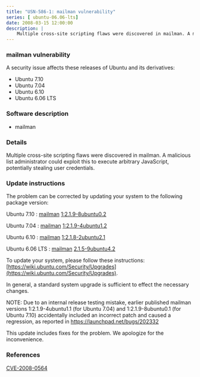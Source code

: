 ```yaml
---
title: "USN-586-1: mailman vulnerability"
series: [ ubuntu-06.06-lts]
date: 2008-03-15 12:00:00
description: |
    Multiple cross-site scripting flaws were discovered in mailman. A malicious list administrator could exploit this to execute arbitrary JavaScript, potentially stealing user credentials. 
--- 
```

 
### mailman vulnerability

A security issue affects these releases of Ubuntu and its derivatives:

* Ubuntu 7.10
* Ubuntu 7.04
* Ubuntu 6.10
* Ubuntu 6.06 LTS

### Software description

* mailman 

### Details

Multiple cross-site scripting flaws were discovered in mailman. A malicious list administrator could exploit this to execute arbitrary JavaScript, potentially stealing user credentials. 

### Update instructions

The problem can be corrected by updating your system to the following package version:

Ubuntu 7.10
 : [mailman](https://launchpad.net/ubuntu/+source/mailman) <span> [1:2.1.9-8ubuntu0.2](https://launchpad.net/ubuntu/+source/mailman/1:2.1.9-8ubuntu0.2) </span> 

Ubuntu 7.04
 : [mailman](https://launchpad.net/ubuntu/+source/mailman) <span> [1:2.1.9-4ubuntu1.2](https://launchpad.net/ubuntu/+source/mailman/1:2.1.9-4ubuntu1.2) </span> 

Ubuntu 6.10
 : [mailman](https://launchpad.net/ubuntu/+source/mailman) <span> [1:2.1.8-2ubuntu2.1](https://launchpad.net/ubuntu/+source/mailman/1:2.1.8-2ubuntu2.1) </span> 

Ubuntu 6.06 LTS
 : [mailman](https://launchpad.net/ubuntu/+source/mailman) <span> [2.1.5-9ubuntu4.2](https://launchpad.net/ubuntu/+source/mailman/2.1.5-9ubuntu4.2) </span> 

To update your system, please follow these instructions: [https://wiki.ubuntu.com/Security/Upgrades](https://wiki.ubuntu.com/Security/Upgrades).

In general, a standard system upgrade is sufficient to effect the necessary changes.

NOTE: Due to an internal release testing mistake, earlier published mailman versions 1:2.1.9-4ubuntu1.1 (for Ubuntu 7.04) and 1:2.1.9-8ubuntu0.1 (for Ubuntu 7.10) accidentally included an incorrect patch and caused a regression, as reported in https://launchpad.net/bugs/202332

This update includes fixes for the problem. We apologize for the inconvenience. 

### References

 [CVE-2008-0564](http://people.ubuntu.com/~ubuntu-security/cve/CVE-2008-0564)
 
